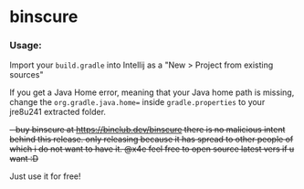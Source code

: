 # binscure

### Usage:

Import your `build.gradle` into Intellij as a "New > Project from existing sources"

If you get a Java Home error, meaning that your Java home path is missing, change the `org.gradle.java.home=` inside `gradle.properties` to your jre8u241 extracted folder.

~~- buy binscure at https://binclub.dev/binscure
there is no malicious intent behind this release. only releasing because it has spread to other people of which i do not want to have it. @x4e feel free to open source latest vers if u want :D~~

Just use it for free!